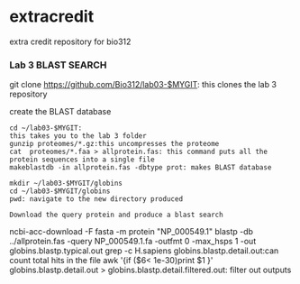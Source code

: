 # extracredit
extra credit repository for bio312
### Lab 3 BLAST SEARCH

git clone https://github.com/Bio312/lab03-$MYGIT: this clones the lab 3 repository

create the BLAST database
```
cd ~/lab03-$MYGIT:
this takes you to the lab 3 folder
gunzip proteomes/*.gz:this uncompresses the proteome
cat  proteomes/*.faa > allprotein.fas: this command puts all the protein sequences into a single file
makeblastdb -in allprotein.fas -dbtype prot: makes BLAST database

mkdir ~/lab03-$MYGIT/globins
cd ~/lab03-$MYGIT/globins
pwd: navigate to the new directory produced

Download the query protein and produce a blast search
```
ncbi-acc-download -F fasta -m protein "NP_000549.1"
blastp -db ../allprotein.fas -query NP_000549.1.fa -outfmt 0 -max_hsps 1 -out globins.blastp.typical.out
grep -c H.sapiens globins.blastp.detail.out:can count total hits in the file
awk '{if ($6< 1e-30)print $1 }' globins.blastp.detail.out > globins.blastp.detail.filtered.out: filter out outputs

